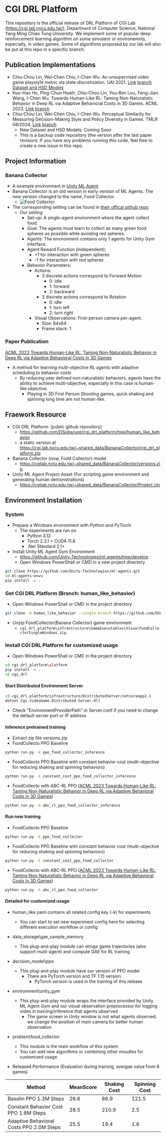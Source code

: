 # CGI DRL Platform
This repository is the official release of DRL Platform of CGI Lab (https://cgi.lab.nycu.edu.tw/), Department of Computer Science, National Yang Ming Chiao Tung University.
We implement some of popular deep reinforcement learning algorithm on some simulator or environemnts, especially, in video games.
Some of algorithms proposed by our lab will also be put at this repo in a specific branch:

## Publication Implementations
- Chiu-Chou Lin, Wei-Chen Chiu, I-Chen Wu. An unsupervised video game playstyle metric via state discretization. UAI 2021. [Link](https://proceedings.mlr.press/v161/lin21a.html) [branch](https://github.com/DSobscure/cgi_drl_platform/tree/playstyle_uai2021)
[Dataset and HSD Models](https://zenodo.org/record/8191453)
- Kuo-Hao Ho, Ping-Chun Hsieh, Chiu-Chou Lin, You-Ren Lou, Feng-Jian Wang, I-Chen Wu. Towards Human-Like RL: Taming Non-Naturalistic Behavior in Deep RL via Adaptive Behavioral Costs in 3D Games. ACML 2023. [Link](https://proceedings.mlr.press/v222/ho24a.html) [branch](https://github.com/DSobscure/cgi_drl_platform/tree/human_like_behavior)
- Chiu-Chou Lin, Wei-Chen Chiu, I-Chen Wu. Perceptual Similarity for Measuring Decision-Making Style and Policy Diversity in Games. TMLR 08/2024. [Link](https://openreview.net/forum?id=30C9AWBW49) [branch](https://github.com/DSobscure/cgi_drl_platform/tree/playstyle_similarity_tmlr)
    - New Dataset and HSD Models: Coming Soon
    - This is a backup code repository (the version after the last paper revision). If you have any problems running this code, feel free to create a new issue in this repo.

## Project Information
### Banana Collector
* A example environment in [Unity ML Agent](https://github.com/Unity-Technologies/ml-agents/blob/develop/docs/Learning-Environment-Examples.md)
* Banana Collector is an old version in early version of ML Agents. The new version changed to the name, Food Collector.
    * ![Food Collector](https://github.com/Unity-Technologies/ml-agents/raw/develop/docs/images/foodCollector.png)
* The corresponding setting can be found in [their offical github repo](https://github.com/Unity-Technologies/ml-agents/blob/develop/docs/Learning-Environment-Examples.md).
    * Our setting
        * Set-up: A single-agent environment where the agent collect food.
        * Goal: The agents must learn to collect as many green food spheres as possible while avoiding red spheres.
        * Agents: The environment contains only 1 agents for Unity Gym interface.
        * Agent Reward Function (independent):
            * +1 for interaction with green spheres
            * -1 for interaction with red spheres
        * Behavior Parameters:
            * Actions:
                * 3 discrete actions correspond to Forward Motion
                    * 0: idle
                    * 1: forward
                    * 2: backward
                * 3 discrete actions correspond to Rotation
                    * 0: idle
                    * 1: turn left
                    * 2: turn right
            * Visual Observations: First-person camera per-agent.
                * Size: 84x84 
                * Frame stack: 1

### Paper Publication
[ACML 2023 Towards Human-Like RL: Taming Non-Naturalistic Behavior in Deep RL via Adaptive Behavioral Costs in 3D Games](https://proceedings.mlr.press/v222/ho24a.html)
* A method for learning multi-objective RL agents with adaptive scheduling to behavior costs
    * By reducing user defined non-naturalistic behaviors, agents have the ability to achieve multi-objective, especially in this case is human-like objective.
        * Playing in 3D First Person Shooting games, quick shaking and spinning long time are not human-like.

## Fraework Resource
* CGI DRL Platform: (public github repository)
    * https://github.com/DSobscure/cgi_drl_platform/tree/human_like_behavior
    * a static version at https://cgi.lab.nycu.edu.tw/~shared_data/BananaCollector/cgi_drl_platform.zip
* Banana Collector (now, Fodd Collector) model
    * https://cgilab.nctu.edu.tw/~shared_data/BananaCollector/versions.zip
* Unity ML Agent Project Asset (For scripting game environment and generating human demonstrations)
    * https://cgilab.nctu.edu.tw/~shared_data/BananaCollector/Project.zip

## Environment Installation
### System 
* Prepare a Windows environment with Python and PyTorch
    * The experiments are run on 
        * Python 3.12
        * Torch 2.3.1 + CUDA 11.8
        * .Net Standard 2.1+
* Install Unity ML Agent Gym Environment
    * https://github.com/Unity-Technologies/ml-agents/tree/develop
    * Open Windows PowerShall or CMD in a new project directory
```bash
git clone https://github.com/Unity-Technologies/ml-agents.git
cd ml-agents-envs
pip install -e .
```
### Get CGI DRL Platform (Branch: human_like_behavior)
* Open Windows PowerShall or CMD in the project directory
```bash
git clone -b human_like_behavior --single-branch https://github.com/DSobscure/cgi_drl_platform.git
```
* Unzip FoodCollector(Banana Collector) game environment
    * `cgi_drl_platform\infrastructure\GameExecutables\VisualFoodCollectorSingleWindows.zip`
### Install CGI DRL Platform for customized usage
* Open Windows PowerShall or CMD in the project directory
```bash
cd cgi_drl_platform\platform
pip install -e .
cd cgi_drl
```
#### Start Distributed Environment Server
```bash
cd cgi_drl_platform/infrastructure/DistributedServer/netcoreapp2.1
dotnet Cgi.VideoGame.Distributed.Server.dll
```
* Check "EnvironmentProviderPath" in Server.conf if you need to change the default server port or IP address

#### Inference pretrained training
* Extract zip file versions.zip
* FoodCollecto PPO Baseline
```bash
python run.py -k ppo_food_collector_inference
```
* FoodCollecto PPO Baseline with constant behavior cost (multi-objective for reducing shaking and spinning behaviors)
```bash
python run.py -k constant_cost_ppo_food_collector_inference
```
* FoodCollecto with ABC-RL PPO ([ACML 2023 Towards Human-Like RL: Taming Non-Naturalistic Behavior in Deep RL via Adaptive Behavioral Costs in 3D Games](https://proceedings.mlr.press/v222/ho24a.html))
```bash
python run.py -k abc_rl_ppo_food_collector_inference
```

#### Run new training
* FoodCollecto PPO Baseline
```bash
python run.py -k ppo_food_collector
```
* FoodCollecto PPO Baseline with constant behavior cost (multi-objective for reducing shaking and spinning behaviors)
```bash
python run.py -k constant_cost_ppo_food_collector
```
* FoodCollecto with ABC-RL PPO ([ACML 2023 Towards Human-Like RL: Taming Non-Naturalistic Behavior in Deep RL via Adaptive Behavioral Costs in 3D Games](https://proceedings.mlr.press/v222/ho24a.html))
```bash
python run.py -k abc_rl_ppo_food_collector
```

#### Detailed for customized usage
* human_like.yaml contains all related config key (-k) for experiments
    * You can start to set new experiment config here for selecting different execution workflow or config
*  data_storage\gae_sample_memory
    *  This plug-and-play module can stroge game trajectories (also support multi-agent) and compute GAE for RL training
*  decision_model\ppo
    *  This plug-and-play module have our version of PPO model
        *  There are PyTorch version and TF 1.15 version
            *  PyTorch version is used in the training of this release
*  environment\unity_gym
    *  This plug-and-play module wraps the interface provided by Unity ML Agent Gym and our visual observation preprocessor for logging video in training/inference that agents observed
        *  The game screen in Unity window is not what agents observed, we change the position of main camera for better human observation
*  problem\food_collector
    *  This module is the main workflow of this system
    *  You can add new algorithms or combining other moudles for customized usage

* Released Performance (Evaluation during training, avergae value from 8 games)

| Method | MeanScore | Shaking Cost | Spinning Cost |
| -------- | -------- | -------- | -------- |
| Baselin PPO 1.3M Steps | 26.6 | 86.9 | 121.5 |
| Constant Behavior Cost PPO 1.8M Steps | 28.5 | 210.9 | 2.5 |
| Adaptive Behavioral Costs PPO 2.0M Steps| 25.5 | 19.4 | 1.6